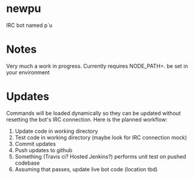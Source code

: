 newpu
=====

IRC bot named p`u

Notes
=====

Very much a work in progress.
Currently requires NODE_PATH=. be set in your environment

Updates
=====

Commands will be loaded dynamically so they can be updated without resetting the bot's IRC connection. Here is the planned workflow: 

1) Update code in working directory
2) Test code in working directory (maybe look for IRC connection mock)
3) Commit updates
4) Push updates to github
5) Something (Travis ci? Hosted Jenkins?) performs unit test on pushed codebase
6) Assuming that passes, update live bot code (location tbd)
